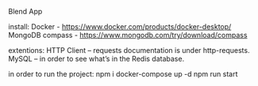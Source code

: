 Blend App

install:
Docker - https://www.docker.com/products/docker-desktop/
MongoDB compass - https://www.mongodb.com/try/download/compass

extentions:
HTTP Client – requests documentation is under http-requests.
MySQL – in order to see what’s in the Redis database.

in order to run the project:
npm i
docker-compose up -d
npm run start
